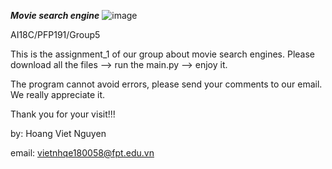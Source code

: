 ***Movie search engine***
![image](https://github.com/sinhvienfpt/movie_search_engine/assets/108646783/eb07f346-c44d-434e-a51a-aed6988fa499)


AI18C/PFP191/Group5

This is the assignment_1 of our group about movie search engines. 
Please download all the files --> run the main.py --> enjoy it.

The program cannot avoid errors, please send your comments to our email. We really appreciate it.

Thank you for your visit!!!

by: Hoang Viet Nguyen 

email: vietnhqe180058@fpt.edu.vn
